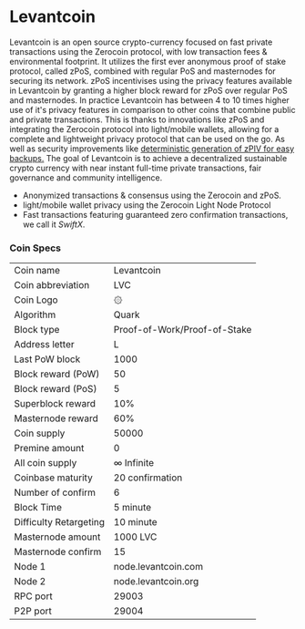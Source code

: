 Levantcoin 
=====================================

Levantcoin is an open source crypto-currency focused on fast private transactions using the Zerocoin protocol, with low transaction fees & environmental footprint.  It utilizes the first ever anonymous proof of stake protocol, called zPoS, combined with regular PoS and masternodes for securing its network. zPoS incentivises using the privacy features available in Levantcoin by granting a higher block reward for zPoS over regular PoS and masternodes. In practice Levantcoin has between 4 to 10 times higher use of it's privacy features in comparison to other coins that combine public and private transactions. This is thanks to innovations like zPoS and integrating the Zerocoin protocol into light/mobile wallets, allowing for a complete and lightweight privacy protocol that can be used on the go. As well as security improvements like [deterministic generation of zPIV for easy backups.](https://www.reddit.com/r/Levantcoin/comments/8gbjf7/how_to_use_deterministic_zerocoin_generation/)
The goal of Levantcoin is to achieve a decentralized sustainable crypto currency with near instant full-time private transactions, fair governance and community intelligence.
- Anonymized transactions & consensus using the Zerocoin and zPoS.
- light/mobile wallet privacy using the Zerocoin Light Node Protocol
- Fast transactions featuring guaranteed zero confirmation transactions, we call it _SwiftX_.


### Coin Specs
<table>
<tr><td>Coin name</td><td>Levantcoin</td></tr>
<tr><td>Coin abbreviation</td><td>LVC</td></tr>
<tr><td>Coin Logo</td><td>۞</td></tr>
<tr><td>Algorithm</td><td>Quark</td></tr>
<tr><td>Block type</td><td>Proof-of-Work/Proof-of-Stake</td></tr>
<tr><td>Address letter</td><td>L</td></tr>
<tr><td>Last PoW block</td><td>1000</td></tr>
<tr><td>Block reward (PoW)</td><td>50</td></tr>
<tr><td>Block reward (PoS)</td><td>5</td></tr>
<tr><td>Superblock reward</td><td>10%</td></tr>
<tr><td>Masternode reward</td><td>60%</td></tr>
<tr><td>Coin supply</td><td>50000</td></tr>
<tr><td>Premine amount</td><td>0</td></tr>
<tr><td>All coin supply</td><td>∞ Infinite</td></tr>
<tr><td>Coinbase maturity</td><td>20 confirmation</td></tr>
<tr><td>Number of confirm</td><td>6</td></tr>
<tr><td>Block Time</td><td>5 minute</td></tr>
<tr><td>Difficulty Retargeting</td><td>10 minute</td></tr>
<tr><td>Masternode amount</td><td>1000 LVC</td></tr>
<tr><td>Masternode confirm</td><td>15</td></tr>
<tr><td>Node 1</td><td>node.levantcoin.com</td></tr>
<tr><td>Node 2</td><td>node.levantcoin.org</td></tr>
<tr><td>RPC port</td><td>29003</td></tr>
<tr><td>P2P port</td><td>29004</td></tr>
</table>